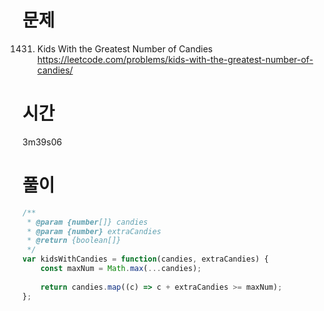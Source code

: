 # 문제
1431. Kids With the Greatest Number of Candies
https://leetcode.com/problems/kids-with-the-greatest-number-of-candies/

# 시간
3m39s06
# 풀이
```javascript
/**
 * @param {number[]} candies
 * @param {number} extraCandies
 * @return {boolean[]}
 */
var kidsWithCandies = function(candies, extraCandies) {
    const maxNum = Math.max(...candies);
    
    return candies.map((c) => c + extraCandies >= maxNum);
};
```